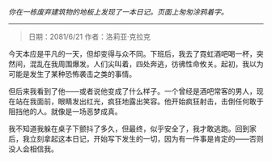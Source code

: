 _你在一栋废弃建筑物的地板上发现了一本日记。页面上匆匆涂鸦着字。_

---

> 日期：2081/6/21
> 作者：洛莉亚·克拉克

今天本应是平凡的一天，但却变得与众不同。下班后，我去了霓虹酒吧喝一杯，突然间，混乱在我周围爆发。人们尖叫着，四处奔逃，彷彿性命攸关。起初，我以为可能是发生了某种恐怖袭击之类的事情。

但后来我看到了他——或者说他变成了什么样子。一个曾经是酒吧常客的男人，现在站在我面前，眼睛发出红光，疯狂地露出笑容。他开始疯狂射击，击倒任何敢于阻挡他的人。就像是一场恶梦成真。

我不知道我躲在桌子下颤抖了多久，但最终，似乎安全了，我才敢逃跑。回到家后，我立刻拿起这本日记，开始写下发生的一切，因为有一件事是肯定的——否则没人会相信我。
